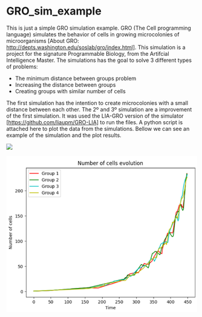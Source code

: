 # GRO_sim_example

This is just a simple GRO simulation example. GRO (The Cell programming language) simulates the behavior of cells in growing microcolonies of microorganisms
[About GRO: http://depts.washington.edu/soslab/gro/index.html]. This simulation is a project for the signature Programmable Biology, from the Artifcial Intelligence Master. 
The simulations has the goal to solve 3 different types of problems:

* The minimum distance between groups problem
* Increasing the distance between groups
* Creating groups with similar number of cells

The first simulation has the intention to create microcolonies with a small distance between each other. The 2º and 3º simulation are a improvement of the first simulation.
It was used the LIA-GRO version of the simulator [https://github.com/liaupm/GRO-LIA] to run the files. A python script is attached here to plot the data from the simulations.
Bellow we can see an example of the simulation and the plot results. 

![](https://github.com/igoraltvidal/GRO_sim_example/blob/main/sim.gif)

![](https://github.com/igoraltvidal/GRO_sim_example/blob/main/plotCells.PNG)

